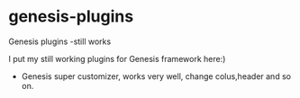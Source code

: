 # genesis-plugins
Genesis plugins -still works

I put my still working plugins for Genesis framework here:)

* Genesis super customizer, works very well, change colus,header and so on.
